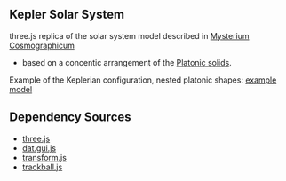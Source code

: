 Kepler Solar System
----------------------------------------------------------------------------------
three.js replica of the solar system model 
described in [Mysterium Cosmographicum](https://en.wikipedia.org/wiki/Mysterium_Cosmographicum)
- based on a concentic arrangement of the [Platonic solids](https://en.wikipedia.org/wiki/Platonic_solid).

Example of the Keplerian configuration, nested platonic shapes:
[example model](http://13.91.141.66/)

## Dependency Sources
 * [three.js](https://threejs.org/)
 * [dat.gui.js](https://github.com/dataarts/dat.gui)
 * [transform.js](https://threejs.org/docs/#examples/en/controls/TransformControls)
 * [trackball.js](https://threejs.org/docs/#examples/en/controls/TrackballControls)



